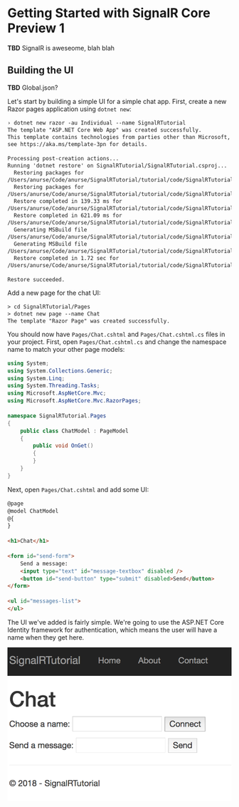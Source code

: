 # Getting Started with SignalR Core Preview 1

**TBD** SignalR is aweseome, blah blah

## Building the UI

**TBD** Global.json?

Let's start by building a simple UI for a simple chat app. First, create a new Razor pages application using `dotnet new`:

```
› dotnet new razor -au Individual --name SignalRTutorial
The template "ASP.NET Core Web App" was created successfully.
This template contains technologies from parties other than Microsoft, see https://aka.ms/template-3pn for details.

Processing post-creation actions...
Running 'dotnet restore' on SignalRTutorial/SignalRTutorial.csproj...
  Restoring packages for /Users/anurse/Code/anurse/SignalRTutorial/tutorial/code/SignalRTutorial/SignalRTutorial.csproj...
  Restoring packages for /Users/anurse/Code/anurse/SignalRTutorial/tutorial/code/SignalRTutorial/SignalRTutorial.csproj...
  Restore completed in 139.33 ms for /Users/anurse/Code/anurse/SignalRTutorial/tutorial/code/SignalRTutorial/SignalRTutorial.csproj.
  Restore completed in 621.09 ms for /Users/anurse/Code/anurse/SignalRTutorial/tutorial/code/SignalRTutorial/SignalRTutorial.csproj.
  Generating MSBuild file /Users/anurse/Code/anurse/SignalRTutorial/tutorial/code/SignalRTutorial/obj/SignalRTutorial.csproj.nuget.g.props.
  Generating MSBuild file /Users/anurse/Code/anurse/SignalRTutorial/tutorial/code/SignalRTutorial/obj/SignalRTutorial.csproj.nuget.g.targets.
  Restore completed in 1.72 sec for /Users/anurse/Code/anurse/SignalRTutorial/tutorial/code/SignalRTutorial/SignalRTutorial.csproj.

Restore succeeded.
```

Add a new page for the chat UI:

```
> cd SignalRTutorial/Pages
> dotnet new page --name Chat
The template "Razor Page" was created successfully.
```

You should now have `Pages/Chat.cshtml` and `Pages/Chat.cshtml.cs` files in your project. First, open `Pages/Chat.cshtml.cs` and change the namespace name to match your other page models:

```csharp
using System;
using System.Collections.Generic;
using System.Linq;
using System.Threading.Tasks;
using Microsoft.AspNetCore.Mvc;
using Microsoft.AspNetCore.Mvc.RazorPages;

namespace SignalRTutorial.Pages
{
    public class ChatModel : PageModel
    {
        public void OnGet()
        {
        }
    }
}
```

Next, open `Pages/Chat.cshtml` and add some UI:

```html
@page
@model ChatModel
@{
}

<h1>Chat</h1>

<form id="send-form">
    Send a message: 
    <input type="text" id="message-textbox" disabled /> 
    <button id="send-button" type="submit" disabled>Send</button>
</form>

<ul id="messages-list">
</ul>
```

The UI we've added is fairly simple. We're going to use the ASP.NET Core Identity framework for authentication, which means the user will have a name when they get here.

![The Chat UI](images/chat-ui.png)